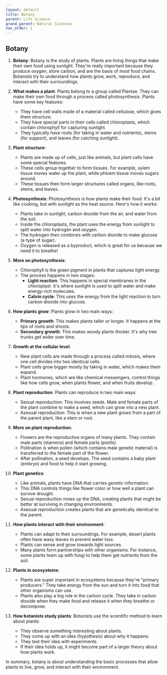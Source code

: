 ```yaml
---
layout: default
title: Botany
parent: Life Science
grand_parent: Natural Sciences
nav_order: 1
---
```


## Botany

1. **Botany**: Botany is the study of plants. Plants are living things that make their own food using sunlight. They're really important because they produce oxygen, store carbon, and are the basis of most food chains. Botanists try to understand how plants grow, work, reproduce, and interact with their surroundings.

2. **What makes a plant**: Plants belong to a group called Plantae. They can make their own food through a process called photosynthesis. Plants have some key features:
    - They have cell walls made of a material called cellulose, which gives them structure.
    - They have special parts in their cells called chloroplasts, which contain chlorophyll for capturing sunlight.
    - They typically have roots (for taking in water and nutrients), stems (for support), and leaves (for catching sunlight).

3. **Plant structure**:
    - Plants are made up of cells, just like animals, but plant cells have some special features.
    - These cells group together to form tissues. For example, xylem tissue moves water up the plant, while phloem tissue moves sugars around.
    - These tissues then form larger structures called organs, like roots, stems, and leaves.

4. **Photosynthesis**: Photosynthesis is how plants make their food. It's a bit like cooking, but with sunlight as the heat source. Here's how it works:
    - Plants take in sunlight, carbon dioxide from the air, and water from the soil.
    - Inside the chloroplasts, the plant uses the energy from sunlight to split water into hydrogen and oxygen.
    - The hydrogen then combines with carbon dioxide to make glucose (a type of sugar).
    - Oxygen is released as a byproduct, which is great for us because we need it to breathe!

5. **More on photosynthesis**:
    - Chlorophyll is the green pigment in plants that captures light energy.
    - The process happens in two stages:
        - **Light reaction**: This happens in special membranes in the chloroplast. It's where sunlight is used to split water and make energy-rich molecules.
        - **Calvin cycle**: This uses the energy from the light reaction to turn carbon dioxide into glucose.

6. **How plants grow**: Plants grow in two main ways:
    - **Primary growth**: This makes plants taller or longer. It happens at the tips of roots and shoots.
    - **Secondary growth**: This makes woody plants thicker. It's why tree trunks get wider over time.

7. **Growth at the cellular level**:
    - New plant cells are made through a process called mitosis, where one cell divides into two identical cells.
    - Plant cells grow bigger mostly by taking in water, which makes them expand.
    - Plant hormones, which are like chemical messengers, control things like how cells grow, when plants flower, and when fruits develop.

8. **Plant reproduction**: Plants can reproduce in two main ways:
    - Sexual reproduction: This involves seeds. Male and female parts of the plant combine to make a seed, which can grow into a new plant.
    - Asexual reproduction: This is when a new plant grows from a part of the parent plant, like a stem or root.

9. **More on plant reproduction**:
    - Flowers are the reproductive organs of many plants. They contain male parts (stamens) and female parts (pistils).
    - Pollination is when pollen (which contains male genetic material) is transferred to the female part of the flower.
    - After pollination, a seed develops. The seed contains a baby plant (embryo) and food to help it start growing.

10. **Plant genetics**:
    - Like animals, plants have DNA that carries genetic information.
    - This DNA controls things like flower color or how well a plant can survive drought.
    - Sexual reproduction mixes up the DNA, creating plants that might be better at surviving in changing environments.
    - Asexual reproduction creates plants that are genetically identical to the parent.

11. **How plants interact with their environment**:
    - Plants can adapt to their surroundings. For example, desert plants often have waxy leaves to prevent water loss.
    - Plants can sense and grow towards light sources.
    - Many plants form partnerships with other organisms. For instance, some plants team up with fungi to help them get nutrients from the soil.

12. **Plants in ecosystems**:
    - Plants are super important in ecosystems because they're "primary producers." They take energy from the sun and turn it into food that other organisms can use.
    - Plants also play a big role in the carbon cycle. They take in carbon dioxide when they make food and release it when they breathe or decompose.

13. **How botanists study plants**: Botanists use the scientific method to learn about plants:
    - They observe something interesting about plants.
    - They come up with an idea (hypothesis) about why it happens.
    - They test their idea with experiments.
    - If their idea holds up, it might become part of a larger theory about how plants work.

In summary, botany is about understanding the basic processes that allow plants to live, grow, and interact with their environment. 
